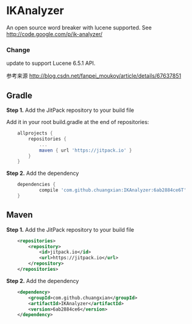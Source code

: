 
IKAnalyzer
==========

An open source word breaker with lucene supported.  See http://code.google.com/p/ik-analyzer/



### Change

update to support Lucene 6.5.1 API.

参考来源 http://blog.csdn.net/fanpei_moukoy/article/details/67637851

## Gradle

**Step 1.** Add the JitPack repository to your build file

Add it in your root build.gradle at the end of repositories:

```groovy
	allprojects {
		repositories {
			...
			maven { url 'https://jitpack.io' }
		}
	}
```

**Step 2.** Add the dependency

```groovy
	dependencies {
	        compile 'com.github.chuangxian:IKAnalyzer:6ab2884ce6T'
	}
```

## Maven

**Step 1.** Add the JitPack repository to your build file

```xml
	<repositories>
		<repository>
		    <id>jitpack.io</id>
		    <url>https://jitpack.io</url>
		</repository>
	</repositories>
```

**Step 2.** Add the dependency

```xml
	<dependency>
	    <groupId>com.github.chuangxian</groupId>
	    <artifactId>IKAnalyzer</artifactId>
	    <version>6ab2884ce6</version>
	</dependency>
```

